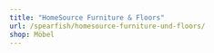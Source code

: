 ```yaml
---
title: "HomeSource Furniture & Floors"
url: /spearfish/homesource-furniture-und-floors/
shop: Möbel
---
```

